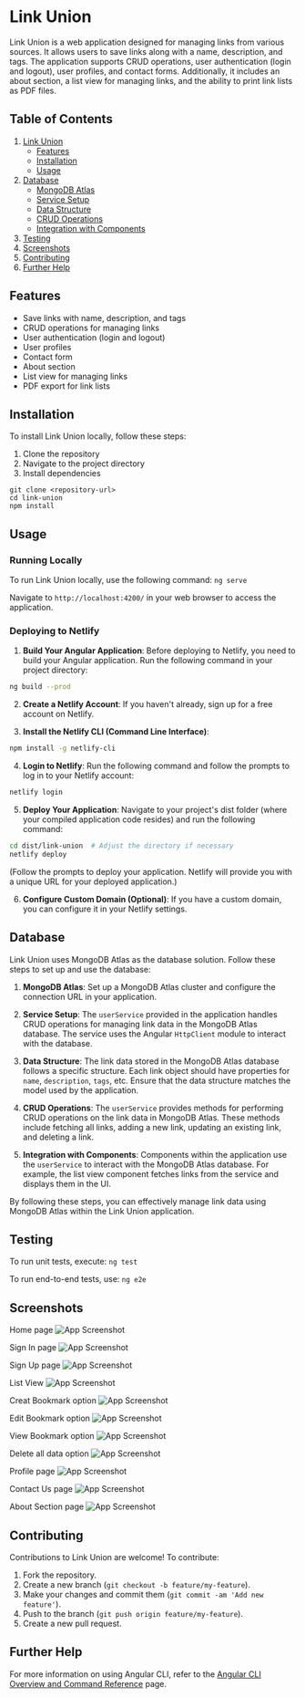 # Link Union

Link Union is a web application designed for managing links from various sources. It allows users to save links along with a name, description, and tags. The application supports CRUD operations, user authentication (login and logout), user profiles, and contact forms. Additionally, it includes an about section, a list view for managing links, and the ability to print link lists as PDF files.

## Table of Contents

1. [Link Union](#link-union)
    - [Features](#features)
    - [Installation](#installation)
    - [Usage](#usage)
2. [Database](#database)
    - [MongoDB Atlas](#mongodb-atlas)
    - [Service Setup](#service-setup)
    - [Data Structure](#data-structure)
    - [CRUD Operations](#crud-operations)
    - [Integration with Components](#integration-with-components)
3. [Testing](#testing)
4. [Screenshots](#screenshots)
5. [Contributing](#contributing)
6. [Further Help](#further-help)

## Features

- Save links with name, description, and tags
- CRUD operations for managing links
- User authentication (login and logout)
- User profiles
- Contact form
- About section
- List view for managing links
- PDF export for link lists

## Installation

To install Link Union locally, follow these steps:

1. Clone the repository
2. Navigate to the project directory
3. Install dependencies

```git
git clone <repository-url>
cd link-union
npm install
```

## Usage

### Running Locally

To run Link Union locally, use the following command: `ng serve`

Navigate to `http://localhost:4200/` in your web browser to access the application.

### Deploying to Netlify

1. **Build Your Angular Application**: Before deploying to Netlify, you need to build your Angular application. Run the following command in your project directory:

```bash
ng build --prod
```

2. **Create a Netlify Account**: If you haven't already, sign up for a free account on Netlify.

3. **Install the Netlify CLI (Command Line Interface)**:

```bash
npm install -g netlify-cli
```

4. **Login to Netlify**: Run the following command and follow the prompts to log in to your Netlify account:

```bash
netlify login
```

5. **Deploy Your Application**: Navigate to your project's dist folder (where your compiled application code resides) and run the following command:

```bash
cd dist/link-union  # Adjust the directory if necessary
netlify deploy
```
(Follow the prompts to deploy your application. Netlify will provide you with a unique URL for your deployed application.)

6. **Configure Custom Domain (Optional)**: If you have a custom domain, you can configure it in your Netlify settings.

## Database

Link Union uses MongoDB Atlas as the database solution. Follow these steps to set up and use the database:

1. **MongoDB Atlas**: Set up a MongoDB Atlas cluster and configure the connection URL in your application.

2. **Service Setup**: The `userService` provided in the application handles CRUD operations for managing link data in the MongoDB Atlas database. The service uses the Angular `HttpClient` module to interact with the database.

3. **Data Structure**: The link data stored in the MongoDB Atlas database follows a specific structure. Each link object should have properties for `name`, `description`, `tags`, etc. Ensure that the data structure matches the model used by the application.

4. **CRUD Operations**: The `userService` provides methods for performing CRUD operations on the link data in MongoDB Atlas. These methods include fetching all links, adding a new link, updating an existing link, and deleting a link.

5. **Integration with Components**: Components within the application use the `userService` to interact with the MongoDB Atlas database. For example, the list view component fetches links from the service and displays them in the UI.

By following these steps, you can effectively manage link data using MongoDB Atlas within the Link Union application.

## Testing

To run unit tests, execute: `ng test`

To run end-to-end tests, use: `ng e2e`

## Screenshots

Home page
![App Screenshot](/Screenshots/Home-Page.png)

Sign In page
![App Screenshot](/Screenshots/Sign-In.png)

Sign Up page
![App Screenshot](/Screenshots/Sign-Up.png)

List View
![App Screenshot](/Screenshots/List-View.png)

Creat Bookmark option
![App Screenshot](/Screenshots/Create-Bookmark.png)

Edit Bookmark option
![App Screenshot](/Screenshots/Edit-Bookmark.png)

View Bookmark option
![App Screenshot](/Screenshots/View-Bookmark.png)

Delete all data option
![App Screenshot](/Screenshots/Delete-all.png)

Profile page
![App Screenshot](/Screenshots/Profile.png)

Contact Us page
![App Screenshot](/Screenshots/Contact-Form.png)

About Section page
![App Screenshot](/Screenshots/About-section.png)

## Contributing

Contributions to Link Union are welcome! To contribute:

1. Fork the repository.
2. Create a new branch (`git checkout -b feature/my-feature`).
3. Make your changes and commit them (`git commit -am 'Add new feature'`).
4. Push to the branch (`git push origin feature/my-feature`).
5. Create a new pull request.

## Further Help

For more information on using Angular CLI, refer to the [Angular CLI Overview and Command Reference](https://angular.io/cli) page.
